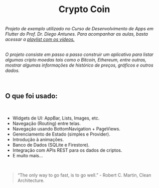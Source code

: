<h1 align="center">Crypto Coin</h1>

</br>

<section>
<i>Projeto de exemplo utilizado no Curso de Desenvolvimento de Apps em Flutter do Prof. Dr. Diego Antunes. Para acompanhar as aulas, basta acessar a 
<a href="https://www.youtube.com/playlist?list=PL_wKlpKIC9vWCRIgMvH8pbRmX8XVouRv1">
playlist com os vídeos.
</a>

</br>
</br>

O projeto consiste em passo a passo construir um aplicativo para listar algumas cripto moedas tais como o Bitcoin, Ethereum, entre outras, mostrar algumas informações de histórico de preços, gráficos e outros dados.
</i>

</section>

</br>

<section>

<h2>O que foi usado: </h2>

</br>

<ul>
<li>Widgets de UI: AppBar, Lists, Images, etc.</li>
<li>Navegação (Routing) entre telas.</li>
<li>Navegação usando BottomNavigation + PageViews.</li>
<li>Gerenciamento de Estado (simples e Provider).</li>
<li>Introdução à animações.</li>
<li>Banco de Dados (SQLite e Firestore).</li>
<li>Integração com APIs REST para os dados de criptos.</li>
<li>E muito mais...</li>
</ul>
  
</section>

</br>

<blockquote> 
“The only way to go fast, is to go well.” - Robert C. Martin, Clean Architecture.
</blockquote>
